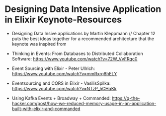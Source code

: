 # Designing Data Intensive Application in Elixir Keynote-Resources

* Designing Data Insive applications by Martin Kleppmann // Chapter 12 puts the best ideas together for a recommended architecture that the keynote was inspired from

* Thinking in Events: From Databases to Distributed Collaboration Software: https://www.youtube.com/watch?v=72W_VvFRqc0

* Event Sourcing with Elixir - Peter Ullrich: https://www.youtube.com/watch?v=mmRxrq8hELY

* Eventsourcing and CQRS in Elixir - VasilisSpilka: https://www.youtube.com/watch?v=NTzP_5CHqKk 

* Using Kafka Events + Broadway + Commanded: https://q-the-hacker.com/post/how-we-reduced-memory-usage-in-an-application-built-with-elixir-and-commanded
